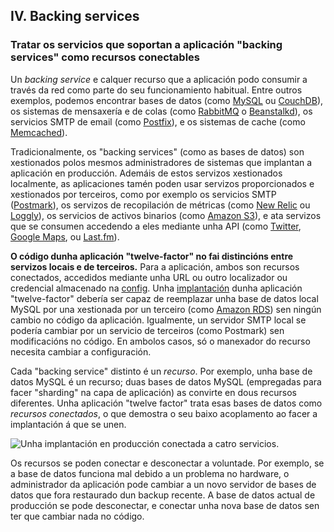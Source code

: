 ## IV. Backing services
### Tratar os servicios que soportan a aplicación "backing services" como recursos conectables

Un *backing service* e calquer recurso que a aplicación podo consumir a través da red como parte do seu funcionamiento habitual. Entre outros exemplos, podemos encontrar bases de datos (como [MySQL](http://dev.mysql.com/) ou [CouchDB](http://couchdb.apache.org/)), os sistemas de mensaxería e de colas (como [RabbitMQ](http://www.rabbitmq.com/) o [Beanstalkd](http://kr.github.com/beanstalkd/)), os servicios SMTP de email (como [Postfix](http://www.postfix.org/)), e os sistemas de cache (como [Memcached](http://memcached.org/)).

Tradicionalmente, os "backing services" (como as bases de datos) son xestionados polos mesmos administradores de sistemas que implantan a aplicación en producción. Ademáis de estos servizos xestionados localmente, as aplicaciones tamén poden usar servizos proporcionados e xestionados por terceiros, como por exemplo os servicios SMTP ([Postmark](http://postmarkapp.com/)), os servizos de recopilación de métricas (como [New Relic](http://newrelic.com/) ou [Loggly](http://www.loggly.com/)), os servicios de activos binarios (como [Amazon S3](http://aws.amazon.com/s3/)), e ata servizos que se consumen accedendo a eles mediante unha API (como [Twitter](http://dev.twitter.com/), [Google Maps](http://code.google.com/apis/maps/index.html), ou [Last.fm](http://www.last.fm/api)).

**O código dunha aplicación "twelve-factor" no fai distincións entre servizos locais e de terceiros.** Para a aplicación, ambos son recursos conectados, accedidos mediante unha URL ou outro localizador ou credencial almacenado na [config](./config). Unha [implantación](./codebase) dunha aplicación "twelve-factor" debería ser capaz de reemplazar unha base de datos local MySQL por una xestionada por un terceiro (como [Amazon RDS](http://aws.amazon.com/rds/)) sen ningún cambio no código da aplicación. Igualmente, un servidor SMTP local se podería cambiar por un servicio de terceiros (como Postmark) sen modificacións no código. En ambolos casos, só o manexador do recurso necesita cambiar a configuración.

Cada "backing service" distinto é un *recurso*. Por exemplo, unha base de datos MySQL é un recurso; duas bases de datos MySQL (empregadas para facer "sharding" na capa de aplicación) as convirte en dous recursos diferentes. Unha aplicación "twelve factor" trata esas bases de datos como *recursos conectados*, o que demostra o seu baixo acoplamento ao facer a implantación á que se unen.

<img src="/images/attached-resources.png" class="full" alt="Unha implantación en producción conectada a catro servicios." />

Os recursos se poden conectar e desconectar a voluntade. Por exemplo, se a base de datos funciona mal debido a un problema no hardware, o administrador da aplicación pode cambiar a un novo servidor de bases de datos que fora restaurado dun backup recente. A base de datos actual de producción se pode desconectar, e conectar unha nova base de datos sen ter que cambiar nada no código.
